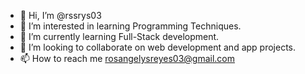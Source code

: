 - 👋 Hi, I’m @rssrys03
- 👀 I’m interested in learning Programming Techniques.
- 🌱 I’m currently learning Full-Stack development.
- 💞️ I’m looking to collaborate on web development and app projects.
- 📫 How to reach me rosangelysreyes03@gmail.com

<!---
rssrys03/rssrys03 is a ✨ special ✨ repository because its `README.md` (this file) appears on your GitHub profile.
You can click the Preview link to take a look at your changes.
--->
